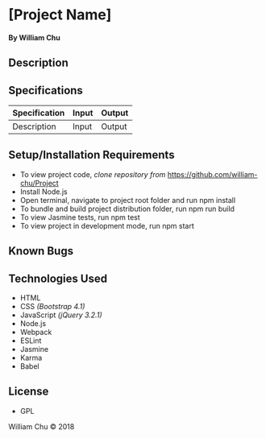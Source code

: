 # **[Project Name]**

#### By William Chu

## Description

## Specifications

| Specification | Input | Output |
| --- | --- | --- |
| Description | Input | Output|

## Setup/Installation Requirements

* To view project code, _clone repository from_ https://github.com/william-chu/Project
* Install Node.js
* Open terminal, navigate to project root folder and run npm install
* To bundle and build project distribution folder, run npm run build
* To view Jasmine tests, run npm test
* To view project in development mode, run npm start

## Known Bugs

## Technologies Used

* HTML
* CSS _(Bootstrap 4.1)_
* JavaScript _(jQuery 3.2.1)_
* Node.js
* Webpack
* ESLint
* Jasmine
* Karma
* Babel

## License

* GPL

William Chu © 2018
